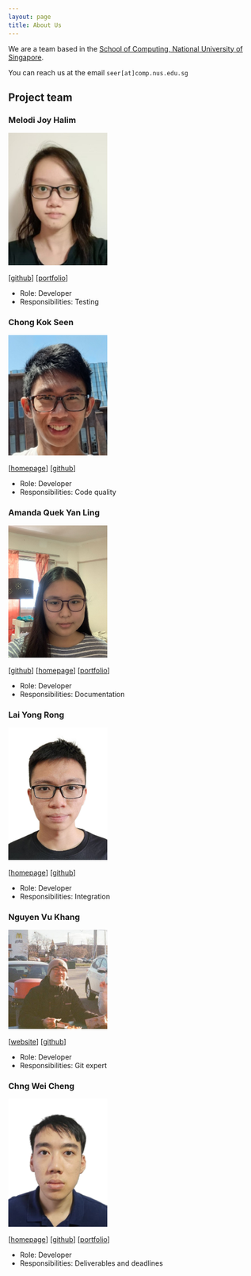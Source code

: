 ```yaml
---
layout: page
title: About Us
---
```


We are a team based in the [School of Computing, National University of Singapore](https://www.comp.nus.edu.sg).

You can reach us at the email `seer[at]comp.nus.edu.sg`

## Project team

### Melodi Joy Halim

<img src="images/meloppeitreet.png" width="200px">

[[github](https://github.com/meloppeitreet)]
[[portfolio](team/meloppeitreet.md)]

- Role: Developer
- Responsibilities: Testing

### Chong Kok Seen

<img src="images/kokseen1.png" width="200px">

[[homepage](http://www.comp.nus.edu.sg/~kokseen1)]
[[github](https://github.com/kokseen1)]

- Role: Developer
- Responsibilities: Code quality

### Amanda Quek Yan Ling

<img src="images/victoria281.png" width="200px">

[[github](https://github.com/Victoria281)]
[[homepage](https://nus-csm.symplicity.com/profiles/amanda.quek)]
[[portfolio](team/victoria281.md)]

- Role: Developer
- Responsibilities: Documentation

### Lai Yong Rong

<img src="images/whyare.png" width="200px">

[[homepage](http://www.comp.nus.edu.sg/~laiyr)]
[[github](https://github.com/WhyAre)]

- Role: Developer
- Responsibilities: Integration

### Nguyen Vu Khang

<img src="images/nguyenvukhang.png" width="200px">

[[website](https://www.nguyenvukhang.com)]
[[github](https://github.com/nguyenvukhang)]

- Role: Developer
- Responsibilities: Git expert

### Chng Wei Cheng

<img src="images/anafterthought.png" width="200px">

[[homepage](http://www.comp.nus.edu.sg/~cwc099)]
[[github](https://github.com/AnAfterthought)]
[[portfolio](team/anafterthought.md)]

- Role: Developer
- Responsibilities: Deliverables and deadlines
